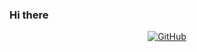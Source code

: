 ### Hi there

<p align="center">
  <a href="https://github.com/condy0919"><img src="https://img.shields.io/github/followers/condy0919.svg?lable=GitHub&style=social" alt="GitHub"></a>
</p>

<!--
**condy0919/condy0919** is a ✨ _special_ ✨ repository because its `README.md` (this file) appears on your GitHub profile.

Here are some ideas to get you started:

- 🔭 I’m currently working on ...
- 🌱 I’m currently learning ...
- 👯 I’m looking to collaborate on ...
- 🤔 I’m looking for help with ...
- 💬 Ask me about ...
- 📫 How to reach me: ...
- 😄 Pronouns: ...
- ⚡ Fun fact: ...
-->
